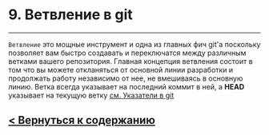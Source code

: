 # 9. Ветвление в git

***



`Ветвление` это мощные инструмент и одна из главных фич git'а поскольку позволяет вам быстро создавать и переключатся между различным ветками вашего репозитория. Главная концепция ветвления состоит в том что вы можете откланяться от основной линии разработки и продолжать работу независимо от нее, не вмешиваясь в основную линию. Ветка всегда указывает на последний коммит в ней, а **HEAD** указывает на текущую ветку [см. Указатели в git](https://habr.com/ru/post/472600/#section004)

## [< Вернуться к содержанию](./readme.md)